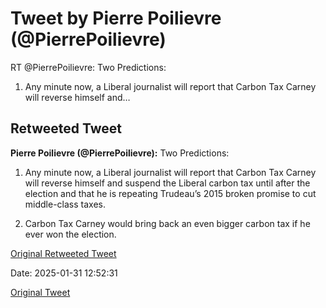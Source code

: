 # Tweet by Pierre Poilievre (@PierrePoilievre)

RT @PierrePoilievre: Two Predictions:

1. Any minute now, a Liberal journalist will report that Carbon Tax Carney will reverse himself and…

## Retweeted Tweet

**Pierre Poilievre (@PierrePoilievre):** Two Predictions:

1. Any minute now, a Liberal journalist will report that Carbon Tax Carney will reverse himself and suspend the Liberal carbon tax until after the election and that he is repeating Trudeau’s 2015 broken promise to cut middle-class taxes.

2. Carbon Tax Carney would bring back an even bigger carbon tax if he ever won the election.

[Original Retweeted Tweet](https://x.com/PierrePoilievre/status/1884998674683429369)

Date: 2025-01-31 12:52:31

[Original Tweet](https://x.com/PierrePoilievre/status/1885310191043825938)
